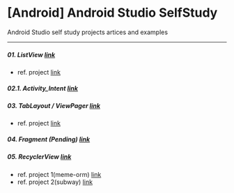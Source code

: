 # [Android] Android Studio SelfStudy
Android Studio self study projects artices and examples

- - -

##### 01. ListView [link](https://github.com/RicheyHans/-Android-AndroidStudio_SelfStudy/blob/master/Chapters/01_ListView/01_ListView.md)
  * ref. project [link](https://github.com/RicheyHans/-Android-Android_Studio_Lecture/blob/master/Lecture/170919/170919_Android.md)

##### 02.1. Activity_Intent [link](https://github.com/RicheyHans/-Android-AndroidStudio_SelfStudy/blob/master/Chapters/02_Activity/02_01_Activity_Intent.md)


##### 03. TabLayout / ViewPager [link](https://github.com/RicheyHans/-Android-AndroidStudio_SelfStudy/blob/master/Chapters/03_TabLayout_ViewPager/03_TabLayout_ViewPager.md)
  * ref. project [link](https://github.com/RicheyHans/-Android-Android_Studio_Lecture/tree/master/TapLayoutView_170928)
##### 04. Fragment (_Pending_) [link](https://github.com/RicheyHans/-Android-AndroidStudio_SelfStudy/blob/master/Chapters/04_Fragment/04_Fragment.md)


##### 05. RecyclerView [link](https://github.com/RicheyHans/-Android-AndroidStudio_SelfStudy/blob/master/Chapters/05_RecyclerView/05_RecyclerView.md)
  * ref. project 1(meme-orm) [link](https://github.com/RicheyHans/-Android-Android_Studio_Lecture/tree/master/AndroidMemoORM_170922)
  * ref. project 2(subway) [link](https://github.com/RicheyHans/-Android-Android_Studio_Lecture/tree/master/SubwayTsRefact_171020)
